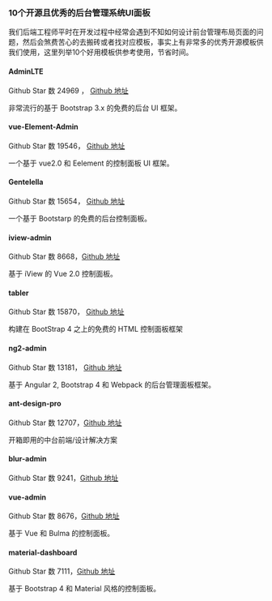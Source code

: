 ### 10个开源且优秀的后台管理系统UI面板

我们后端工程师平时在开发过程中经常会遇到不知如何设计前台管理布局页面的问题，然后会煞费苦心的去搬砖或者找对应模板，事实上有非常多的优秀开源模板供我们使用，这里列举10个好用模板供参考使用，节省时间。

#### AdminLTE

Github Star 数 24969 ， [Github 地址](https://github.com/ColorlibHQ/AdminLTE)

非常流行的基于 Bootstrap 3.x 的免费的后台 UI 框架。

#### vue-Element-Admin

Github Star 数 19546， [Github 地址](https://github.com/PanJiaChen/vue-element-admin)

一个基于 vue2.0 和 Eelement 的控制面板 UI 框架。

#### Gentelella

Github Star 数 15654， [Github 地址](https://github.com/ColorlibHQ/gentelella)

一个基于 Bootstarp 的免费的后台控制面板。

#### iview-admin

Github Star 数 8668，[Github 地址](https://github.com/iview/iview-admin)

基于 iView 的 Vue 2.0 控制面板。

#### tabler

Github Star 数 15870， [Github 地址](https://github.com/tabler/tabler)

构建在 BootStrap 4 之上的免费的 HTML 控制面板框架

#### ng2-admin

Github Star 数 13181， [Github 地址](https://github.com/akveo/ngx-admin)

基于 Angular 2, Bootstrap 4 和 Webpack 的后台管理面板框架。

#### ant-design-pro

Github Star 数 12707，[Github 地址](https://github.com/ant-design/ant-design-pro)

开箱即用的中台前端/设计解决方案

#### blur-admin

Github Star 数 9241，[Github 地址](https://github.com/akveo/blur-admin)

#### vue-admin

Github Star 数 8676，[Github 地址](https://github.com/vue-bulma/vue-admin)

基于 Vue 和 Bulma 的控制面板。

#### material-dashboard

Github Star 数 7111，[Github 地址](https://github.com/creativetimofficial/material-dashboard)

基于 Bootstrap 4 和 Material 风格的控制面板。

